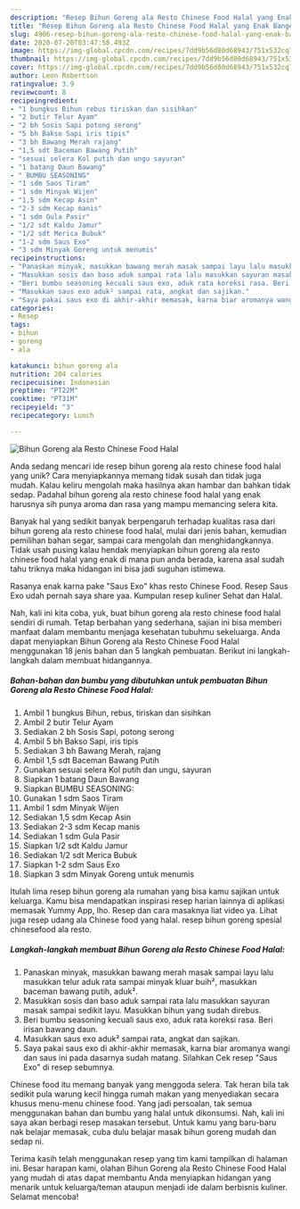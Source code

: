 ```yaml
---
description: "Resep Bihun Goreng ala Resto Chinese Food Halal yang Enak Banget"
title: "Resep Bihun Goreng ala Resto Chinese Food Halal yang Enak Banget"
slug: 4906-resep-bihun-goreng-ala-resto-chinese-food-halal-yang-enak-banget
date: 2020-07-20T03:47:58.493Z
image: https://img-global.cpcdn.com/recipes/7dd9b56d80d68943/751x532cq70/bihun-goreng-ala-resto-chinese-food-halal-foto-resep-utama.jpg
thumbnail: https://img-global.cpcdn.com/recipes/7dd9b56d80d68943/751x532cq70/bihun-goreng-ala-resto-chinese-food-halal-foto-resep-utama.jpg
cover: https://img-global.cpcdn.com/recipes/7dd9b56d80d68943/751x532cq70/bihun-goreng-ala-resto-chinese-food-halal-foto-resep-utama.jpg
author: Leon Robertson
ratingvalue: 3.9
reviewcount: 8
recipeingredient:
- "1 bungkus Bihun rebus tiriskan dan sisihkan"
- "2 butir Telur Ayam"
- "2 bh Sosis Sapi potong serong"
- "5 bh Bakso Sapi iris tipis"
- "3 bh Bawang Merah rajang"
- "1,5 sdt Baceman Bawang Putih"
- "sesuai selera Kol putih dan ungu sayuran"
- "1 batang Daun Bawang"
- " BUMBU SEASONING"
- "1 sdm Saos Tiram"
- "1 sdm Minyak Wijen"
- "1,5 sdm Kecap Asin"
- "2-3 sdm Kecap manis"
- "1 sdm Gula Pasir"
- "1/2 sdt Kaldu Jamur"
- "1/2 sdt Merica Bubuk"
- "1-2 sdm Saus Exo"
- "3 sdm Minyak Goreng untuk menumis"
recipeinstructions:
- "Panaskan minyak, masukkan bawang merah masak sampai layu lalu masukkan telur aduk rata sampai minyak kluar buih², masukkan baceman bawang putih, aduk²."
- "Masukkan sosis dan baso aduk sampai rata lalu masukkan sayuran masak sampai sedikit layu. Masukkan bihun yang sudah direbus."
- "Beri bumbu seasoning kecuali saus exo, aduk rata koreksi rasa. Beri irisan bawang daun."
- "Masukkan saus exo aduk² sampai rata, angkat dan sajikan."
- "Saya pakai saus exo di akhir-akhir memasak, karna biar aromanya wangi dan saus ini pada dasarnya sudah matang. Silahkan Cek resep &#34;Saus Exo&#34; di resep sebumnya."
categories:
- Resep
tags:
- bihun
- goreng
- ala

katakunci: bihun goreng ala 
nutrition: 204 calories
recipecuisine: Indonesian
preptime: "PT22M"
cooktime: "PT31M"
recipeyield: "3"
recipecategory: Lunch

---
```



![Bihun Goreng ala Resto Chinese Food Halal](https://img-global.cpcdn.com/recipes/7dd9b56d80d68943/751x532cq70/bihun-goreng-ala-resto-chinese-food-halal-foto-resep-utama.jpg)

Anda sedang mencari ide resep bihun goreng ala resto chinese food halal yang unik? Cara menyiapkannya memang tidak susah dan tidak juga mudah. Kalau keliru mengolah maka hasilnya akan hambar dan bahkan tidak sedap. Padahal bihun goreng ala resto chinese food halal yang enak harusnya sih punya aroma dan rasa yang mampu memancing selera kita.

Banyak hal yang sedikit banyak berpengaruh terhadap kualitas rasa dari bihun goreng ala resto chinese food halal, mulai dari jenis bahan, kemudian pemilihan bahan segar, sampai cara mengolah dan menghidangkannya. Tidak usah pusing kalau hendak menyiapkan bihun goreng ala resto chinese food halal yang enak di mana pun anda berada, karena asal sudah tahu triknya maka hidangan ini bisa jadi suguhan istimewa.

Rasanya enak karna pake &#34;Saus Exo&#34; khas resto Chinese Food. Resep Saus Exo udah pernah saya share yaa. Kumpulan resep kuliner Sehat dan Halal.


Nah, kali ini kita coba, yuk, buat bihun goreng ala resto chinese food halal sendiri di rumah. Tetap berbahan yang sederhana, sajian ini bisa memberi manfaat dalam membantu menjaga kesehatan tubuhmu sekeluarga. Anda dapat menyiapkan Bihun Goreng ala Resto Chinese Food Halal menggunakan 18 jenis bahan dan 5 langkah pembuatan. Berikut ini langkah-langkah dalam membuat hidangannya.

<!--inarticleads1-->

##### Bahan-bahan dan bumbu yang dibutuhkan untuk pembuatan Bihun Goreng ala Resto Chinese Food Halal:

1. Ambil 1 bungkus Bihun, rebus, tiriskan dan sisihkan
1. Ambil 2 butir Telur Ayam
1. Sediakan 2 bh Sosis Sapi, potong serong
1. Ambil 5 bh Bakso Sapi, iris tipis
1. Sediakan 3 bh Bawang Merah, rajang
1. Ambil 1,5 sdt Baceman Bawang Putih
1. Gunakan sesuai selera Kol putih dan ungu, sayuran
1. Siapkan 1 batang Daun Bawang
1. Siapkan  BUMBU SEASONING:
1. Gunakan 1 sdm Saos Tiram
1. Ambil 1 sdm Minyak Wijen
1. Sediakan 1,5 sdm Kecap Asin
1. Sediakan 2-3 sdm Kecap manis
1. Sediakan 1 sdm Gula Pasir
1. Siapkan 1/2 sdt Kaldu Jamur
1. Sediakan 1/2 sdt Merica Bubuk
1. Siapkan 1-2 sdm Saus Exo
1. Siapkan 3 sdm Minyak Goreng untuk menumis


Itulah lima resep bihun goreng ala rumahan yang bisa kamu sajikan untuk keluarga. Kamu bisa mendapatkan inspirasi resep harian lainnya di aplikasi memasak Yummy App, lho. Resep dan cara masaknya liat video ya. Lihat juga resep udang ala Chinese food yang halal. resep bihun goreng spesial chinesefood ala resto. 

<!--inarticleads2-->

##### Langkah-langkah membuat Bihun Goreng ala Resto Chinese Food Halal:

1. Panaskan minyak, masukkan bawang merah masak sampai layu lalu masukkan telur aduk rata sampai minyak kluar buih², masukkan baceman bawang putih, aduk².
1. Masukkan sosis dan baso aduk sampai rata lalu masukkan sayuran masak sampai sedikit layu. Masukkan bihun yang sudah direbus.
1. Beri bumbu seasoning kecuali saus exo, aduk rata koreksi rasa. Beri irisan bawang daun.
1. Masukkan saus exo aduk² sampai rata, angkat dan sajikan.
1. Saya pakai saus exo di akhir-akhir memasak, karna biar aromanya wangi dan saus ini pada dasarnya sudah matang. Silahkan Cek resep &#34;Saus Exo&#34; di resep sebumnya.


Chinese food itu memang banyak yang menggoda selera. Tak heran bila tak sedikit pula warung kecil hingga rumah makan yang menyediakan secara khusus menu-menu chinese food. Yang jadi persoalan, tak semua menggunakan bahan dan bumbu yang halal untuk dikonsumsi. Nah, kali ini saya akan berbagi resep masakan tersebut. Untuk kamu yang baru-baru nak belajar memasak, cuba dulu belajar masak bihun goreng mudah dan sedap ni. 

Terima kasih telah menggunakan resep yang tim kami tampilkan di halaman ini. Besar harapan kami, olahan Bihun Goreng ala Resto Chinese Food Halal yang mudah di atas dapat membantu Anda menyiapkan hidangan yang menarik untuk keluarga/teman ataupun menjadi ide dalam berbisnis kuliner. Selamat mencoba!
